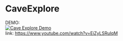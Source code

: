 # CaveExplore
DEMO:
</br>
[![Cave Explore Demo](https://i.ytimg.com/vi/EiZyLSRulqM/hqdefault.jpg)](https://www.youtube.com/embed/EiZyLSRulqM)
</br>
link: https://www.youtube.com/watch?v=EiZyLSRulqM
